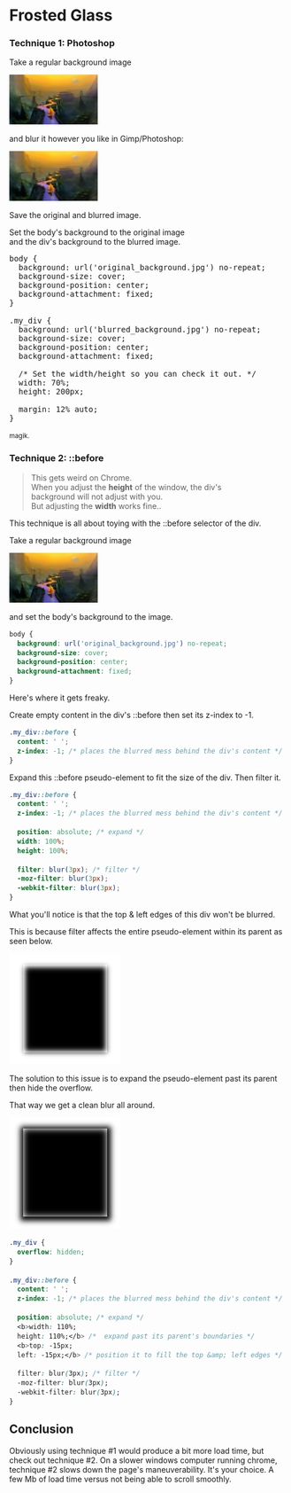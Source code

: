 # Frosted Glass

### Technique 1: Photoshop
Take a regular background image

<p><img src="back.jpg" width="160px" height="90px;"></p>

<p>and blur it however you like in Gimp/Photoshop:</p>

<p><img src="back-.jpg" width="160px" height="90px;"></p>

<p>Save the original and blurred image.</p>

<p>Set the body's background to the original image<br/>
and the div's background to the blurred image.</p>

<pre>
body {
  background: url('original_background.jpg') no-repeat;
  background-size: cover;
  background-position: center;
  background-attachment: fixed;
}

.my_div {
  background: url('blurred_background.jpg') no-repeat;
  background-size: cover;
  background-position: center;
  background-attachment: fixed;

  /* Set the width/height so you can check it out. */
  width: 70%;
  height: 200px;

  margin: 12% auto;
}
</pre>

<p><small>magik.</small></p>

### Technique 2: ::before

<blockquote>
	This gets weird on Chrome.<br/>
	When you adjust the <strong>height</strong> of the window, the div's<br/>
	background will not adjust with you.<br/>
	But adjusting the <strong>width</strong> works fine..
</blockquote>

<p>This technique is all about toying with the ::before selector of the div.</p>

<p>Take a regular background image</p>

<p><img src="back.jpg" width="160px" height="90px;"></p>

<p>and set the body's background to the image.</p>

```css
body {
  background: url('original_background.jpg') no-repeat;
  background-size: cover;
  background-position: center;
  background-attachment: fixed;
}
```

<p>Here's where it gets freaky.</p>

<p>Create empty content in the div's ::before then set its z-index to -1.</p>

```css
.my_div::before {
  content: ' ';
  z-index: -1; /* places the blurred mess behind the div's content */
}
```

<p>Expand this ::before pseudo-element to fit the size of the div. Then filter it.</p>

```css
.my_div::before {
  content: ' ';
  z-index: -1; /* places the blurred mess behind the div's content */

  position: absolute; /* expand */
  width: 100%;
  height: 100%;

  filter: blur(3px); /* filter */
  -moz-filter: blur(3px);
  -webkit-filter: blur(3px);
}
```

<p>What you'll notice is that the top &amp; left edges of this div won't be blurred.</p>

<p>This is because filter affects the entire pseudo-element within its parent as seen below.</p>

<img src="./example1.png" alt="">

<p>The solution to this issue is to expand the pseudo-element past its parent then hide the overflow.</p>

<p>That way we get a clean blur all around.</p>

<img src="./example2.png" alt="">

```css
.my_div {
  overflow: hidden;
}

.my_div::before {
  content: ' ';
  z-index: -1; /* places the blurred mess behind the div's content */

  position: absolute; /* expand */
  <b>width: 110%;
  height: 110%;</b> /*  expand past its parent's boundaries */
  <b>top: -15px;
  left: -15px;</b> /* position it to fill the top &amp; left edges */

  filter: blur(3px); /* filter */
  -moz-filter: blur(3px);
  -webkit-filter: blur(3px);
}
```

## Conclusion

Obviously using technique #1 would produce a bit more load time, but check out technique #2. On a slower windows computer running chrome, technique #2 slows down the page's maneuverability. It's your choice. A few Mb of load time versus not being able to scroll smoothly.
